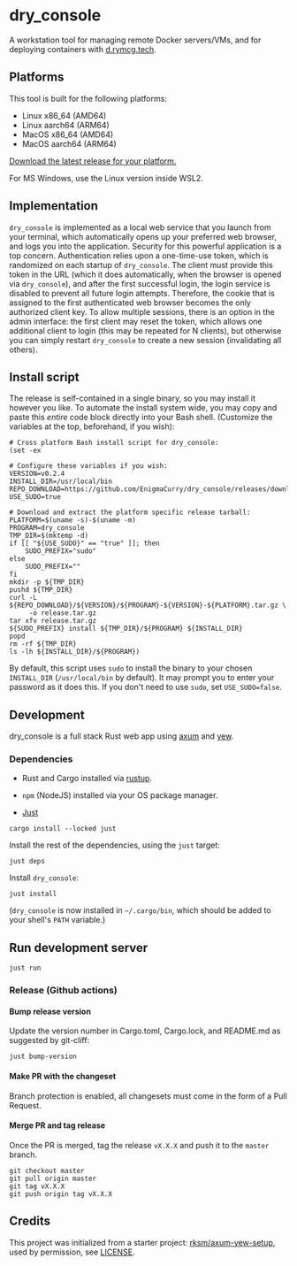# dry_console

A workstation tool for managing remote Docker servers/VMs, and for
deploying containers with [d.rymcg.tech](d.rymcg.tech).


## Platforms

This tool is built for the following platforms:

 * Linux x86_64 (AMD64)
 * Linux aarch64 (ARM64)
 * MacOS x86_64 (AMD64)
 * MacOS aarch64 (ARM64)

[Download the latest release for your platform.](https://github.com/EnigmaCurry/dry_console/releases)

For MS Windows, use the Linux version inside WSL2.

## Implementation

`dry_console` is implemented as a local web service that you launch
from your terminal, which automatically opens up your preferred web
browser, and logs you into the application. Security for this powerful
application is a top concern. Authentication relies upon a
one-time-use token, which is randomized on each startup of
`dry_console`. The client must provide this token in the URL (which it
does automatically, when the browser is opened via `dry_console`), and
after the first successful login, the login service is disabled to
prevent all future login attempts. Therefore, the cookie that is
assigned to the first authenticated web browser becomes the only
authorized client key. To allow multiple sessions, there is an option
in the admin interface: the first client may reset the token, which
allows one additional client to login (this may be repeated for N
clients), but otherwise you can simply restart `dry_console` to create
a new session (invalidating all others).

## Install script

The release is self-contained in a single binary, so you may install it however you like.
To automate the install system wide, you may copy and paste this *entire* code block 
directly into your Bash shell. (Customize the variables at the top, beforehand, 
if you wish):

```
# Cross platform Bash install script for dry_console:
(set -ex

# Configure these variables if you wish:
VERSION=v0.2.4
INSTALL_DIR=/usr/local/bin
REPO_DOWNLOAD=https://github.com/EnigmaCurry/dry_console/releases/download
USE_SUDO=true

# Download and extract the platform specific release tarball:
PLATFORM=$(uname -s)-$(uname -m)
PROGRAM=dry_console
TMP_DIR=$(mktemp -d)
if [[ "${USE_SUDO}" == "true" ]]; then
    SUDO_PREFIX="sudo"
else
    SUDO_PREFIX=""
fi
mkdir -p ${TMP_DIR}
pushd ${TMP_DIR}
curl -L ${REPO_DOWNLOAD}/${VERSION}/${PROGRAM}-${VERSION}-${PLATFORM}.tar.gz \
     -o release.tar.gz
tar xfv release.tar.gz
${SUDO_PREFIX} install ${TMP_DIR}/${PROGRAM} ${INSTALL_DIR}
popd
rm -rf ${TMP_DIR}
ls -lh ${INSTALL_DIR}/${PROGRAM})
```

By default, this script uses `sudo` to install the binary to your
chosen `INSTALL_DIR` (`/usr/local/bin` by default). It may prompt you
to enter your password as it does this. If you don't need to use
`sudo`, set `USE_SUDO=false`.

## Development

dry_console is a full stack Rust web app using [axum](https://github.com/tokio-rs/axum) and [yew](https://yew.rs/). 

### Dependencies

 * Rust and Cargo installed via [rustup](https://rustup.rs/).

 * `npm` (NodeJS) installed via your OS package manager.

 * [Just](https://github.com/casey/just?tab=readme-ov-file#readme)
 
```
cargo install --locked just
```

Install the rest of the dependencies, using the `just` target:

```
just deps
```

Install `dry_console`:

```
just install
```

(`dry_console` is now installed in `~/.cargo/bin`, which should be
added to your shell's `PATH` variable.)

## Run development server

```
just run
```

### Release (Github actions)

#### Bump release version

Update the version number in Cargo.toml, Cargo.lock, and README.md as
suggested by git-cliff:

```
just bump-version
```

#### Make PR with the changeset

Branch protection is enabled, all changesets must come in the form of
a Pull Request.

#### Merge PR and tag release

Once the PR is merged, tag the release `vX.X.X` and push it to the
`master` branch.

```
git checkout master
git pull origin master
git tag vX.X.X
git push origin tag vX.X.X
```

## Credits

This project was initialized from a starter project:
[rksm/axum-yew-setup](https://github.com/rksm/axum-yew-setup), used by
permission, see [LICENSE](LICENSE).

